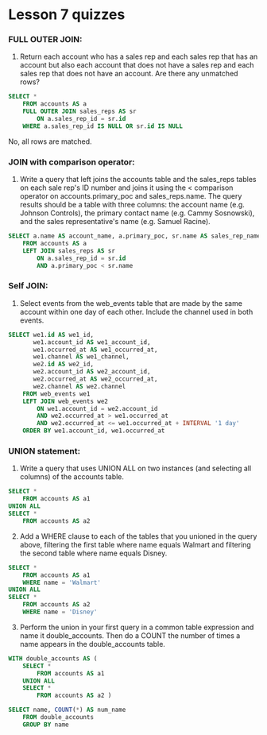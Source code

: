 # Lesson 7 quizzes

### FULL OUTER JOIN:

1) Return each account who has a sales rep and each sales rep that has an account but also each account that does not have a sales rep and each sales rep that 
does not have an account. Are there any unmatched rows?

```sql
SELECT *
	FROM accounts AS a
	FULL OUTER JOIN sales_reps AS sr
		ON a.sales_rep_id = sr.id
	WHERE a.sales_rep_id IS NULL OR sr.id IS NULL
```

No, all rows are matched.

### JOIN with comparison operator:

1) Write a query that left joins the accounts table and the sales_reps tables on each sale rep's ID number and joins it using the < comparison operator on 
accounts.primary_poc and sales_reps.name. The query results should be a table with three columns: the account name (e.g. Johnson Controls), the primary 
contact name (e.g. Cammy Sosnowski), and the sales representative's name (e.g. Samuel Racine). 

```sql
SELECT a.name AS account_name, a.primary_poc, sr.name AS sales_rep_name
	FROM accounts AS a
    LEFT JOIN sales_reps AS sr
    	ON a.sales_rep_id = sr.id
        AND a.primary_poc < sr.name
```

### Self JOIN:

1) Select events from the web_events table that are made by the same account within one day of each other. Include the channel used in both events.

```sql
SELECT we1.id AS we1_id,
       we1.account_id AS we1_account_id,
       we1.occurred_at AS we1_occurred_at,
       we1.channel AS we1_channel,
       we2.id AS we2_id,
       we2.account_id AS we2_account_id,
       we2.occurred_at AS we2_occurred_at,
       we2.channel AS we2.channel
	FROM web_events we1
	LEFT JOIN web_events we2
		ON we1.account_id = we2.account_id
		AND we2.occurred_at > we1.occurred_at
		AND we2.occurred_at <= we1.occurred_at + INTERVAL '1 day'
	ORDER BY we1.account_id, we1.occurred_at
```

### UNION statement:

1) Write a query that uses UNION ALL on two instances (and selecting all columns) of the accounts table.

```sql
SELECT *
	FROM accounts AS a1
UNION ALL
SELECT *
	FROM accounts AS a2
```

2) Add a WHERE clause to each of the tables that you unioned in the query above, filtering the first table where name equals Walmart and filtering the second 
table where name equals Disney.

```sql
SELECT *
	FROM accounts AS a1
    WHERE name = 'Walmart'
UNION ALL
SELECT *
	FROM accounts AS a2
    WHERE name = 'Disney'
```

3) Perform the union in your first query in a common table expression and name it double_accounts. Then do a COUNT the number of times a name appears in the 
double_accounts table.

```sql
WITH double_accounts AS (
	SELECT *
		FROM accounts AS a1
	UNION ALL
	SELECT *
		FROM accounts AS a2 )

SELECT name, COUNT(*) AS num_name
	FROM double_accounts
	GROUP BY name
```